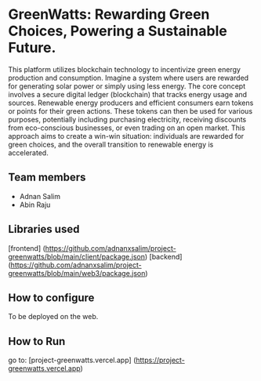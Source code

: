 # GreenWatts: Rewarding Green Choices, Powering a Sustainable Future.
This platform utilizes blockchain technology to incentivize green energy production and consumption.  Imagine a system where users are rewarded for generating solar power or simply using less energy.  The core concept involves a secure digital ledger (blockchain) that tracks energy usage and sources.  Renewable energy producers and efficient consumers earn tokens or points for their green actions.  These tokens can then be used for various purposes, potentially including purchasing electricity, receiving discounts from eco-conscious businesses, or even trading on an open market.  This approach aims to create a win-win situation:  individuals are rewarded for green choices, and the overall transition to renewable energy is accelerated.

## Team members
- Adnan Salim
- Abin Raju

## Libraries used
[frontend] (https://github.com/adnanxsalim/project-greenwatts/blob/main/client/package.json)
[backend] (https://github.com/adnanxsalim/project-greenwatts/blob/main/web3/package.json)
## How to configure
To be deployed on the web.

## How to Run
go to: [project-greenwatts.vercel.app] (https://project-greenwatts.vercel.app)